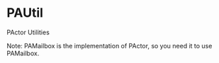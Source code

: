 PAUtil
======

PActor Utilities

Note: PAMailbox is the implementation of PActor, so you need it to use PAMailbox.
